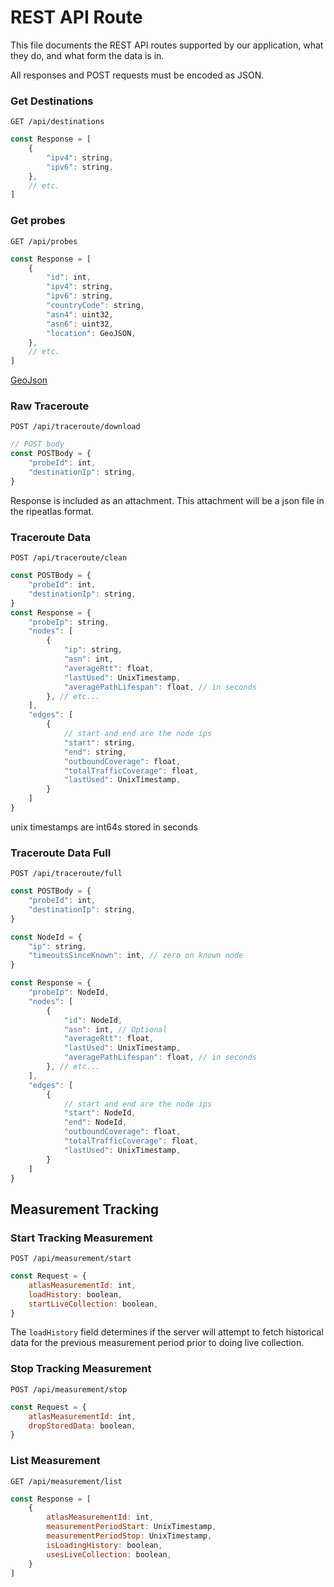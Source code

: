 # REST API Route
This file documents the REST API routes supported by our application, what they do, and what form the data is in.

All responses and POST requests must be encoded as JSON.

### Get Destinations
`GET /api/destinations`

```js
const Response = [
    {
        "ipv4": string,
        "ipv6": string,
    },
    // etc.
]
```

### Get probes
`GET /api/probes`

```js
const Response = [
    {
        "id": int,
        "ipv4": string,
        "ipv6": string,
        "countryCode": string,
        "asn4": uint32,
        "asn6": uint32,
        "location": GeoJSON,
    },
    // etc.
]
```

[GeoJson](https://geojson.org/)

### Raw Traceroute
`POST /api/traceroute/download`

```js
// POST body
const POSTBody = {
    "probeId": int,
    "destinationIp": string,
}
```

Response is included as an attachment. This attachment will be a json file in the ripeatlas format.

### Traceroute Data
`POST /api/traceroute/clean`

```js
const POSTBody = {
    "probeId": int,
    "destinationIp": string,
}
const Response = {
    "probeIp": string,
    "nodes": [
        {
            "ip": string,
            "asn": int,
            "averageRtt": float,
            "lastUsed": UnixTimestamp,
            "averagePathLifespan": float, // in seconds
        }, // etc...
    ],
    "edges": [
        {
            // start and end are the node ips
            "start": string,
            "end": string,
            "outboundCoverage": float,
            "totalTrafficCoverage": float,
            "lastUsed": UnixTimestamp,
        }
    ]
}
```
unix timestamps are int64s stored in seconds

### Traceroute Data Full
`POST /api/traceroute/full`

```js
const POSTBody = {
    "probeId": int,
    "destinationIp": string,
}

const NodeId = {
    "ip": string,
    "timeoutsSinceKnown": int, // zero on known node
}

const Response = {
    "probeIp": NodeId,
    "nodes": [
        {
            "id": NodeId,
            "asn": int, // Optional
            "averageRtt": float,
            "lastUsed": UnixTimestamp,
            "averagePathLifespan": float, // in seconds
        }, // etc...
    ],
    "edges": [
        {
            // start and end are the node ips
            "start": NodeId,
            "end": NodeId,
            "outboundCoverage": float,
            "totalTrafficCoverage": float,
            "lastUsed": UnixTimestamp,
        }
    ]
}
```

## Measurement Tracking
### Start Tracking Measurement
`POST /api/measurement/start`
```js
const Request = {
    atlasMeasurementId: int,
    loadHistory: boolean,
    startLiveCollection: boolean,
}
```
The `loadHistory` field determines if the server will attempt to fetch historical data for the previous measurement period prior to doing live collection.

### Stop Tracking Measurement
`POST /api/measurement/stop`
```js
const Request = {
    atlasMeasurementId: int,
    dropStoredData: boolean,
}
```
### List Measurement
`GET /api/measurement/list`
```js
const Response = [
    {
        atlasMeasurementId: int,
        measurementPeriodStart: UnixTimestamp,
        measurementPeriodStop: UnixTimestamp,
        isLoadingHistory: boolean,
        usesLiveCollection: boolean,
    }
]
```
